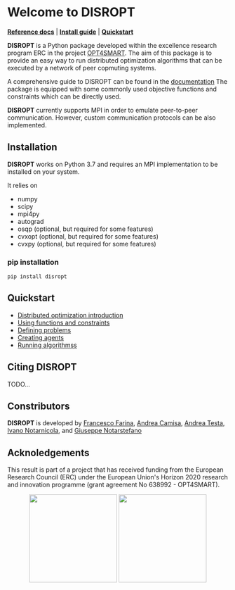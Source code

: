 <!-- <div align="center">
<img src="./docs/source/_static/blocks_bigdata_t.png" alt="logo" width="250px"></img>
</div> -->

# Welcome to DISROPT
[**Reference docs**](...)
| [**Install guide**](#installation)
| [**Quickstart**](#quickstart)

**DISROPT** is a Python package developed within the excellence research program ERC in the project [OPT4SMART](www.opt4smart.eu).
The aim of this package is to provide an easy way to run distributed optimization algorithms that can 
be executed by a network of peer copmuting systems.

A comprehensive guide to DISROPT can be found in the [documentation](...)
The package is equipped with some commonly used objective functions and constraints which can be directly used.
 
**DISROPT** currently supports MPI in order to emulate peer-to-peer communication. However, custom communication protocols can be also implemented.

## Installation
**DISROPT** works on Python 3.7 and requires an MPI implementation to be installed on your system.

It relies on

* numpy
* scipy
* mpi4py
* autograd
* osqp (optional, but required for some features)
* cvxopt (optional, but required for some features)
* cvxpy (optional, but required for some features)

### pip installation
```
pip install disropt
```

## Quickstart
* [Distributed optimization introduction](...)
* [Using functions and constraints](...)
* [Defining problems](...)
* [Creating agents](...)
* [Running algorithmss](...)

## Citing **DISROPT**
TODO...

## Constributors
**DISROPT** is developed by
[Francesco Farina](https://francescofarina.github.io),
[Andrea Camisa](https://www.unibo.it/sitoweb/a.camisa),
[Andrea Testa](http://opt4smart.dei.unibo.it/people/andrea_testa.html),
[Ivano Notarnicola](https://www.unibo.it/sitoweb/ivano.notarnicola), and
[Giuseppe Notarstefano](https://www.unibo.it/sitoweb/giuseppe.notarstefano)

## Acknoledgements
This result is part of a project that has received funding from the European Research Council (ERC) under the European Union's Horizon 2020 research and innovation programme (grant agreement No 638992 - OPT4SMART).

<p style="text-align:center">
  <img src="./docs/source/_static/logo_ERC.png" width="200" />
  <img src="./docs/source/_static/logo_OPT4Smart.png" width="200" /> 
</p>